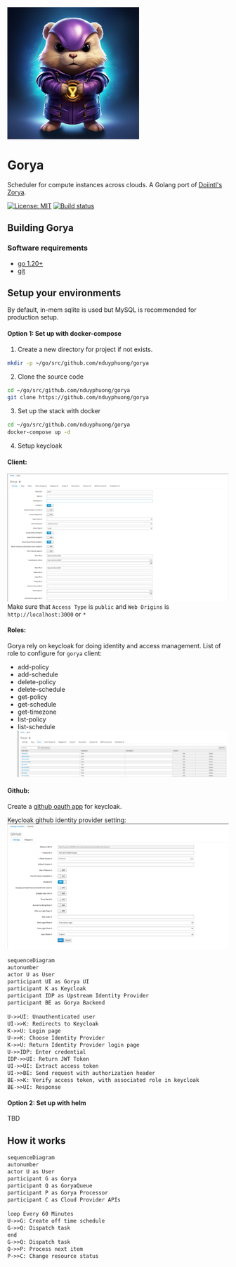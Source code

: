 <img src="assets/logo.png" alt="logo" width="300" height="300" />

# Gorya

Scheduler for compute instances across clouds. A Golang port of [Doiintl's Zorya](https://github.com/doitintl/zorya).

[![License: MIT](https://img.shields.io/badge/License-MIT-yellow.svg)](https://raw.githubusercontent.com/nduyphuong/gorya/dev/LICENSE)
[![Build status](https://github.com/nduyphuong/gorya/actions/workflows/release.yml/badge.svg)](https://github.com/nduyphuong/gorya/actions)

## Building Gorya

### Software requirements

-   [go 1.20+]
-   [git]

## Setup your environments

By default, in-mem sqlite is used but MySQL is recommended for production setup.

#### Option 1: Set up with docker-compose
1. Create a new directory for project if not exists.
```bash
mkdir -p ~/go/src/github.com/nduyphuong/gorya
```
2. Clone the source code
```bash
cd ~/go/src/github.com/nduyphuong/gorya
git clone https://github.com/nduyphuong/gorya
```
3. Set up the stack with docker
```bash
cd ~/go/src/github.com/nduyphuong/gorya
docker-compose up -d
```
4. Setup keycloak
#### Client:
![Alt text](./assets/keycloak-client.png)
Make sure that `Access Type` is `public` and `Web Origins` is `http://localhost:3000` or `*`
#### Roles:
Gorya rely on keycloak for doing identity and access management.
List of role to configure for `gorya` client:
- add-policy
- add-schedule
- delete-policy
- delete-schedule
- get-policy
- get-schedule
- get-timezone
- list-policy
- list-schedule
![Alt text](./assets/keycloak-roles.png)

#### Github:
Create a [github oauth app](https://github.com/settings/developers) for keycloak.

Keycloak github identity provider setting:
![Alt text](./assets/keycloak-github-idp.png)

```mermaid
sequenceDiagram
autonumber
actor U as User
participant UI as Gorya UI
participant K as Keycloak
participant IDP as Upstream Identity Provider
participant BE as Gorya Backend

U->>UI: Unauthenticated user
UI->>K: Redirects to Keycloak
K->>U: Login page
U->>K: Choose Identity Provider
K->>U: Return Identity Provider login page
U->>IDP: Enter credential
IDP->>UI: Return JWT Token
UI->>UI: Extract access token
UI->>BE: Send request with authorization header
BE->>K: Verify access token, with associated role in keycloak
BE->>UI: Response
```

#### Option 2: Set up with helm

TBD

## How it works

```mermaid
sequenceDiagram
autonumber
actor U as User
participant G as Gorya
participant Q as GoryaQueue
participant P as Gorya Processor
participant C as Cloud Provider APIs

loop Every 60 Minutes
U->>G: Create off time schedule
G->>Q: Dispatch task
end
G->>Q: Dispatch task
Q->>P: Process next item
P->>C: Change resource status

```

[go 1.20+]: https://go.dev/doc/install
[git]: https://docs.github.com/en/get-started/quickstart/set-up-git
